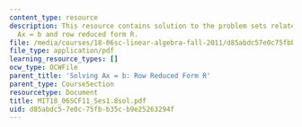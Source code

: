 ```yaml
---
content_type: resource
description: This resource contains solution to the problem sets related to solving
  Ax = b and row reduced form R.
file: /media/courses/18-06sc-linear-algebra-fall-2011/d85abdc57e0c75fbb35cb9e25263294f_MIT18_06SCF11_Ses1.8sol.pdf
file_type: application/pdf
learning_resource_types: []
ocw_type: OCWFile
parent_title: 'Solving Ax = b: Row Reduced Form R'
parent_type: CourseSection
resourcetype: Document
title: MIT18_06SCF11_Ses1.8sol.pdf
uid: d85abdc5-7e0c-75fb-b35c-b9e25263294f
---
```

